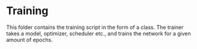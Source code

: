 # Training

This folder contains the training script in the form of a class. The trainer takes a model, optimizer, scheduler etc., and trains the network for a given amount of epochs.